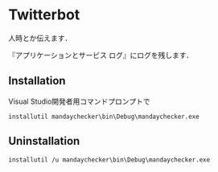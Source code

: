 # Twitterbot
人時とか伝えます．

『アプリケーションとサービス ログ』にログを残します．

## Installation
Visual Studio開発者用コマンドプロンプトで

```
installutil mandaychecker\bin\Debug\mandaychecker.exe
```

## Uninstallation
```
installutil /u mandaychecker\bin\Debug\mandaychecker.exe
```
